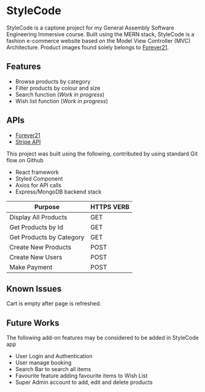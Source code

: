 # StyleCode



StyleCode is a captone project for my General Assembly Software Engineering Immersive course. Built using the MERN stack, StyleCode 
is a fashion e-commerce website based on the Model View Controller (MVC) Architecture. Product images found solely belongs to [Forever21](https://www.forever21.com).

## Features

- Browse products by category
- Filter products by colour and size
- Search function (*Work in progress*)
- Wish list function (*Work in progress*)

## APIs

- [Forever21](https://rapidapi.com/apidojo/api/forever21)
- [Stripe API](https://stripe.com/docs/api)

This project was built using the following, contributed by using standard Git flow on Github

- React framework 
- Styled Component 
- Axios for API calls
- Express/MongoDB backend stack



| Purpose                  | HTTPS VERB |
| ------------------------ | ---------- |
| Display All Products     | GET        |
| Get Products by Id       | GET        |
| Get Products by Category | GET        |
| Create New Products      | POST       |
| Create New Users         | POST       |
| Make Payment             | POST       |


## Known Issues
Cart is empty after page is refreshed.

## Future Works
The following add-on features may be considered to be added in StyleCode app

- User Login and Authentication
- User manage booking
- Search Bar to search all items
- Favourite feature adding favourite items to Wish List
- Super Admin account to add, edit and delete products
